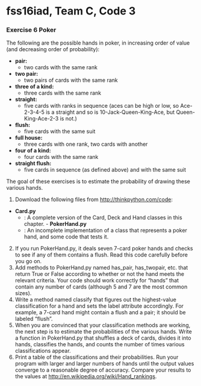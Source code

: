 # fss16iad, Team C, Code 3
### Exercise 6 Poker
The following are the possible hands in poker, in increasing order of value (and decreasing order of probability):
 - **pair:**
   - two cards with the same rank
 - **two pair:**
   - two pairs of cards with the same rank
- **three of a kind:**
   - three cards with the same rank
- **straight:**
   - five cards with ranks in sequence (aces can be high or low, so Ace-2-3-4-5 is a straight and so is 10-Jack-Queen-King-Ace, but Queen-King-Ace-2-3 is not.)
- **flush:**
   -  five cards with the same suit
- **full house:**
   - three cards with one rank, two cards with another
- **four of a kind:**
   - four cards with the same rank
- **straight flush:**
   - five cards in sequence (as defined above) and with the same suit

The goal of these exercises is to estimate the probability of drawing these various hands.
  1. Download the following files from http://thinkpython.com/code:
   - **Card.py**
        - : A complete version of the Card, Deck and Hand classes in this chapter.
    - **PokerHand.py**
        - : An incomplete implementation of a class that represents a poker hand, and some code that tests it.
2. If you run PokerHand.py, it deals seven 7-card poker hands and checks to see if any of them contains a flush. Read this code carefully before you go on.
3. Add methods to PokerHand.py named has_pair, has_twopair, etc. that return True or False according to whether or not the hand meets the relevant criteria. Your code should work correctly for “hands” that contain any number of cards (although 5 and 7 are the most common sizes).
4. Write a method named classify that figures out the highest-value classification for a hand and sets the label attribute accordingly. For example, a 7-card hand might contain a flush and a pair; it should be labeled “flush”.
5. When you are convinced that your classification methods are working, the next step is to estimate the probabilities of the various hands. Write a function in PokerHand.py that shuffles a deck of cards, divides it into hands, classifies the hands, and counts the number of times various classifications appear.
6. Print a table of the classifications and their probabilities. Run your program with larger and larger numbers of hands until the output values converge to a reasonable degree of accuracy. Compare your results to the values at http://en.wikipedia.org/wiki/Hand_rankings.

